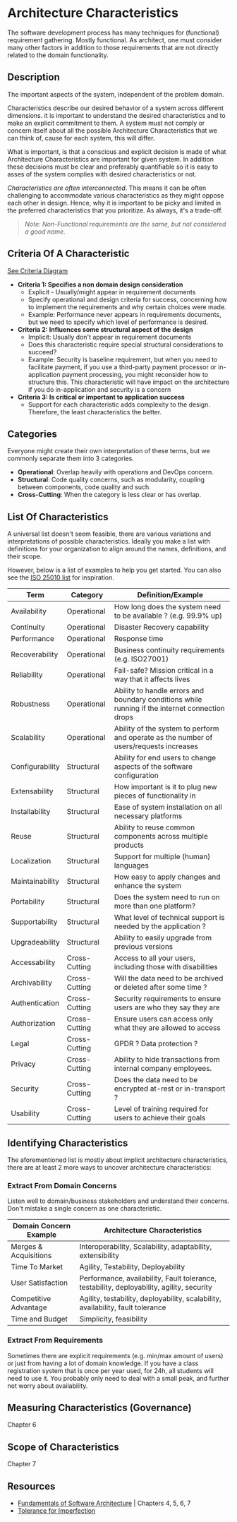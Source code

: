 # Architecture Characteristics

The software development process has many techniques for (functional) requirement gathering. Mostly functional. As architect, one must consider many other factors in addition to those requirements that are not directly related to the domain functionality.

## Description

The important aspects of the system, independent of the problem domain.

Characteristics describe our desired behavior of a system across different dimensions. it is important to understand the desired characteristics and to make an explicit commitment to them. A system must not comply or concern itself about all the possible Architecture Characteristics that we can think of, cause for each system, this will differ.

What is important, is that a conscious and explicit decision is made of what Architecture Characteristics are important for given system. In addition these decisions must be clear and preferably quantifiable so it is easy to asses of the system complies with desired characteristics or not.

*Characteristics are often interconnected*. This means it can be often challenging to accommodate various characteristics as they might oppose each other in design. Hence, why it is important to be picky and limited in the preferred characteristics that you prioritize. As always, it's a trade-off.

> *Note: Non-Functional requirements are the same, but not considered a good name.*

## Criteria Of A Characteristic

[See Criteria Diagram](https://fundamentalsofsoftwarearchitecture.com/images/book/fosa_0402.png)

* **Criteria 1: Specifies a non domain design consideration**
    * Explicit - Usually/might appear in requirement documents
    * Specify operational and design criteria for success, concerning how to implement the requirements and why certain choices were made.
    * Example: Performance never appears in requirements documents, but we need to specify which level of performance is desired.
* **Criteria 2: Influences some structural aspect of the design**
    * Implicit: Usually don't appear in requirement documents
    * Does this characteristic require special structural considerations to succeed?
    * Example: Security is baseline requirement, but when you need to facilitate payment, if you use a third-party payment processor or in-application payment processing, you might reconsider how to structure this. This characteristic will have impact on the architecture if you do in-application and security is a concern
* **Criteria 3: Is critical or important to application success**
    * Support for each characteristic adds complexity to the design. Therefore, the least characteristics the better.

## Categories

Everyone might create their own interpretation of these terms, but we commonly separate them into 3 categories.

* **Operational**: Overlap heavily with operations and DevOps concern.
* **Structural**: Code quality concerns, such as modularity, coupling between components, code quality and such.
* **Cross-Cutting**: When the category is less clear or has overlap.

## List Of Characteristics

A universal list doesn't seem feasible, there are various variations and interpretations of possible characteristics. Ideally you make a list with definitions for your organization to align around the names, definitions, and their scope. 

However, below is a list of examples to help you get started. You can also see the [ISO 25010 list](https://iso25000.com/index.php/en/iso-25000-standards/iso-25010) for inspiration.

| Term | Category | Definition/Example |
| ---  | ---      | ---        |
| Availability | Operational | How long does the system need to be available ? (e.g. 99.9% up) |
| Continuity | Operational | Disaster Recovery capability |
| Performance | Operational | Response time |
| Recoverability | Operational | Business continuity requirements (e.g. ISO27001) |
| Reliability | Operational | Fail-safe? Mission critical in a way that it affects lives |
| Robustness | Operational | Ability to handle errors and boundary conditions while running if the internet connection drops |
| Scalability | Operational |  Ability of the system to perform and operate as the number of users/requests increases |
| Configurability | Structural | Ability for end users to change aspects of the software configuration |
| Extensability | Structural | How important is it to plug new pieces of functionality in |
| Installability | Structural | Ease of system installation on all necessary platforms |
| Reuse | Structural | Ability to reuse common components across multiple products |
| Localization | Structural | Support for multiple (human) languages |
| Maintainability | Structural | How easy to apply changes and enhance the system |
| Portability | Structural | Does the system need to run on more than one platform? |
| Supportability | Structural |  What level of technical support is needed by the application ? |
| Upgradeability | Structural |  Ability to easily upgrade from previous versions |
| Accessability | Cross-Cutting | Access to all your users, including those with disabilities |
| Archivability | Cross-Cutting | Will the data need to be archived or deleted after some time ? |
| Authentication | Cross-Cutting | Security requirements to ensure users are who they say they are |
| Authorization | Cross-Cutting | Ensure users can access only what they are allowed to access |
| Legal | Cross-Cutting | GPDR ? Data protection ? |
| Privacy | Cross-Cutting | Ability to hide transactions from internal company employees. |
| Security | Cross-Cutting |  Does the data need to be encrypted at-rest or in-transport ? |
| Usability | Cross-Cutting | Level of training required for users to achieve their goals |

## Identifying Characteristics

The aforementioned list is mostly about implicit architecture characteristics, there are at least 2 more ways to uncover architecture characteristics:

### Extract From Domain Concerns

Listen well to domain/business stakeholders and understand their concerns. Don't mistake a single concern as one characteristic.

| Domain Concern Example | Architecture Characteristics |
| ---                    | ---                          |
| Merges & Acquisitions  | Interoperability, Scalability, adaptability, extensibility |
| Time To Market         | Agility, Testability, Deployability |
| User Satisfaction      | Performance, availability, Fault tolerance, testability, deployability, agility, security |
| Competitive Advantage  | Agility, testability, deployability, scalability, availability, fault tolerance |
| Time and Budget        | Simplicity, feasibility |

### Extract From Requirements

Sometimes there are explicit requirements (e.g. min/max amount of users) or just from having a lot of domain knowledge. If you have a class registration system that is once per year used, for 24h, all students will need to use it. You probably only need to deal with a small peak, and further not worry about availability.

## Measuring Characteristics (Governance)

Chapter 6

## Scope of Characteristics

Chapter 7

## Resources

* [Fundamentals of Software Architecture](https://fundamentalsofsoftwarearchitecture.com/) | Chapters 4, 5, 6, 7
* [Tolerance for Imperfection](https://deviq.com/principles/tolerance-for-imperfection)